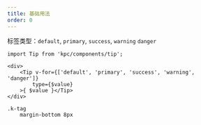 ```yaml
---
title: 基础用法
order: 0
---
```


标签类型：`default`, `primary`, `success`, `warning` `danger`

```vdt
import Tip from 'kpc/components/tip';

<div>
    <Tip v-for={['default', 'primary', 'success', 'warning', 'danger']}
        type={$value}
    >{ $value }</Tip>
</div>
```

```styl
.k-tag
    margin-bottom 8px
```
